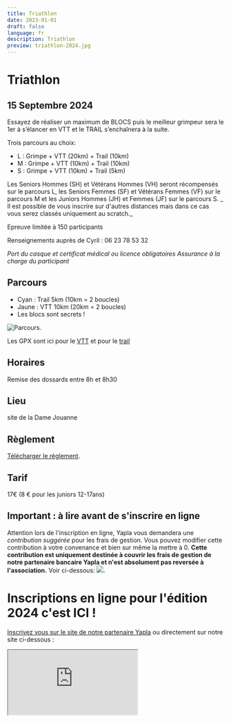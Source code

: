 ```yaml
---
title: Triathlon
date: 2023-01-01
draft: false
language: fr
description: Triathlon
preview: triathlon-2024.jpg
---
```

# Triathlon
## 15 Septembre 2024

Essayez de réaliser un maximum de BLOCS puis le meilleur grimpeur sera  le 1er à s’élancer en VTT et le TRAIL s’enchaînera à la suite.

Trois parcours au choix: 
- L : Grimpe + VTT (20km) + Trail (10km)
- M : Grimpe + VTT (10km) + Trail (10km)
- S : Grimpe + VTT (10km) + Trail (5km)

Les Seniors Hommes (SH) et Vétérans Hommes (VH) seront récompensés sur le parcours L, les Seniors Femmes (SF) et Vétérans Femmes (VF) sur le parcours M et les Juniors Hommes (JH) et Femmes (JF) sur le parcours S.
_ Il est possible de vous inscrire sur d'autres distances mais dans ce cas vous serez classés uniquement au scratch._



Epreuve limitée à 150 participants  

Renseignements auprès de Cyril : 06 23 78 53 32

_Port du casque et certificat médical ou licence obligatoires  Assurance à la charge du participant_

## Parcours
- Cyan : Trail 5km (10km = 2 boucles)
- Jaune : VTT 10km (20km = 2 boucles)
- Les blocs sont secrets !

![Parcours](/images/tri.jpg).

Les GPX sont ici pour le [VTT](/assets/gpx/exp_VTT.gpx) et pour le [trail](/assets/gpx/exp_Trail_Tri.gpx) 

## Horaires

 Remise des dossards entre 8h et 8h30

## Lieu
 site de la Dame Jouanne 

## Règlement

[Télécharger le règlement](/pdf/reglement.pdf).

## Tarif

17€ (8 € pour les juniors 12-17ans)


## Important : à lire avant de s'inscrire en ligne
Attention lors de l'inscription en ligne, Yapla vous demandera une *contribution suggérée* pour les frais de gestion. Vous pouvez modifier cette contribution à votre convenance et bien sur même la mettre à 0. **Cette contribution est uniquement destinée à couvrir les frais de gestion de notre partenaire bancaire Yapla et n'est absolument pas reversée à l'association.**
Voir ci-dessous: ![](/images/contrib.png).

# Inscriptions en ligne pour l'édition 2024 c'est ICI !

[Inscrivez vous sur le site de notre partenaire Yapla](https://larchant-animation.s2.yapla.com/fr/event-58468) ou directement sur notre site ci-dessous :

<iframe  src="https://larchant-animation.s2.yapla.com/fr/event-58468"></iframe>


